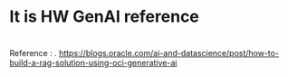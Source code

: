 # It is HW GenAI reference 
#

Reference :
. https://blogs.oracle.com/ai-and-datascience/post/how-to-build-a-rag-solution-using-oci-generative-ai
